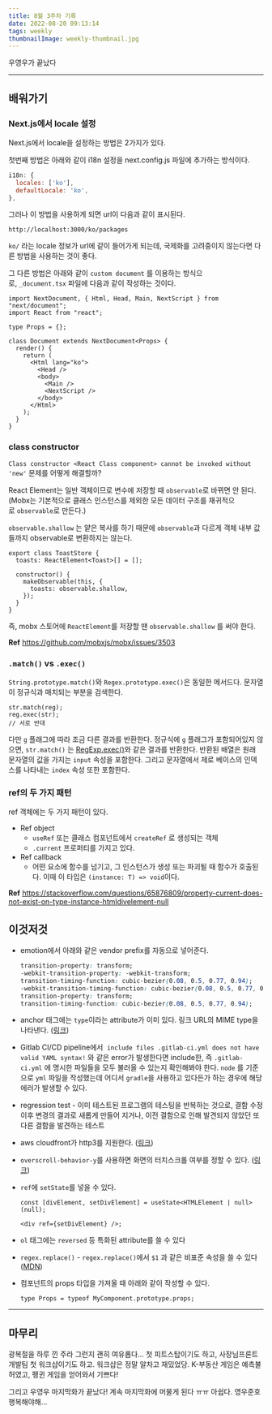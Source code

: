 ```yaml
---
title: 8월 3주차 기록
date: 2022-08-20 09:13:14
tags: weekly
thumbnailImage: weekly-thumbnail.jpg
---
```


우영우가 끝났다

<!-- more -->

---

## 배워가기

### Next.js에서 locale 설정

Next.js에서 locale을 설정하는 방법은 2가지가 있다.

첫번째 방법은 아래와 같이 i18n 설정을 next.config.js 파일에 추가하는 방식이다.

```jsx
i18n: {
  locales: ['ko'],
  defaultLocale: 'ko',
},
```

그러나 이 방법을 사용하게 되면 url이 다음과 같이 표시된다.

`http://localhost:3000/ko/packages`

`ko/` 라는 locale 정보가 url에 같이 들어가게 되는데, 국제화를 고려중이지 않는다면 다른 방법을 사용하는 것이 좋다.

그 다른 방법은 아래와 같이 `custom document` 를 이용하는 방식으로, `_document.tsx` 파일에 다음과 같이 작성하는 것이다.

```tsx
import NextDocument, { Html, Head, Main, NextScript } from "next/document";
import React from "react";

type Props = {};

class Document extends NextDocument<Props> {
  render() {
    return (
      <Html lang="ko">
        <Head />
        <body>
          <Main />
          <NextScript />
        </body>
      </Html>
    );
  }
}
```

### class constructor

`Class constructor <React Class component> cannot be invoked without 'new'` 문제를 어떻게 해결할까?

React Element는 일반 객체이므로 변수에 저장할 때 `observable`로 바뀌면 안 된다. (Mobx는 기본적으로 클래스 인스턴스를 제외한 모든 데이터 구조를 재귀적으로 `observable`로 만든다.)

`observable.shallow` 는 얕은 복사를 하기 때문에 `observable`과 다르게 객체 내부 값들까지 observable로 변환하지는 않는다.

```tsx
export class ToastStore {
  toasts: ReactElement<Toast>[] = [];

  constructor() {
    makeObservable(this, {
      toasts: observable.shallow,
    });
  }
}
```

즉, mobx 스토어에 `ReactElement`를 저장할 땐 `observable.shallow` 를 써야 한다.

**Ref** <https://github.com/mobxjs/mobx/issues/3503>

### `.match()` vs `.exec()`

`String.prototype.match()`와 `Regex.prototype.exec()`은 동일한 메서드다. 문자열이 정규식과 매치되는 부분을 검색한다.

```tsx
str.match(reg);
reg.exec(str);
// 서로 반대
```

다만 `g` 플래그에 따라 조금 다른 결과를 반환한다. 정규식에 `g` 플래그가 포함되어있지 않으면, `str.match()` 는 [RegExp.exec()](https://developer.mozilla.org/ko/docs/Web/JavaScript/Reference/Global_Objects/RegExp/exec)와 같은 결과를 반환한다. 반환된 배열은 원래 문자열의 값을 가지는 `input` 속성을 포함한다. 그리고 문자열에서 제로 베이스의 인덱스를 나타내는 `index` 속성 또한 포함한다.

### ref의 두 가지 패턴

ref 객체에는 두 가지 패턴이 있다.

- Ref object
  - `useRef` 또는 클래스 컴포넌트에서 `createRef` 로 생성되는 객체
  - `.current` 프로퍼티를 가지고 있다.
- Ref callback
  - 어떤 요소에 함수를 넘기고, 그 인스턴스가 생성 또는 파괴될 때 함수가 호출된다. 이때 이 타입은 `(instance: T) => void`이다.

**Ref** <https://stackoverflow.com/questions/65876809/property-current-does-not-exist-on-type-instance-htmldivelement-null>

## 이것저것

- emotion에서 아래와 같은 vendor prefix를 자동으로 넣어준다.

  ```css
  transition-property: transform;
  -webkit-transition-property: -webkit-transform;
  transition-timing-function: cubic-bezier(0.08, 0.5, 0.77, 0.94);
  -webkit-transition-timing-function: cubic-bezier(0.08, 0.5, 0.77, 0.94);
  transition-property: transform;
  transition-timing-function: cubic-bezier(0.08, 0.5, 0.77, 0.94);
  ```

- anchor 태그에는 `type`이라는 attribute가 이미 있다. 링크 URL의 MIME type을 나타낸다. ([링크](https://developer.mozilla.org/ko/docs/Web/HTML/Element/a#attr-type))
- Gitlab CI/CD pipeline에서  `include files .gitlab-ci.yml does not have valid YAML syntax!` 와 같은 error가 발생한다면 include한, 즉 `.gitlab-ci.yml` 에 명시한 파일들을 모두 불러올 수 있는지 확인해봐야 한다. `node` 를 기준으로 `yml` 파일을 작성했는데 어디서 `gradle`을 사용하고 있다든가 하는 경우에 해당 에러가 발생할 수 있다.
- regression test - 이미 테스트된 프로그램의 테스팅을 반복하는 것으로, 결함 수정 이후 변경의 결과로 새롭게 만들어 지거나, 이전 결함으로 인해 발견되지 않았던 또 다른 결함을 발견하는 테스트
- aws cloudfront가 http3를 지원한다. ([링크](https://aws.amazon.com/blogs/aws/new-http-3-support-for-amazon-cloudfront/))
- `overscroll-behavior-y`를 사용하면 화면의 터치스크롤 여부를 정할 수 있다. ([링크](https://developer.mozilla.org/en-US/docs/Web/CSS/overscroll-behavior-y))
- `ref`에 `setState`를 넣을 수 있다.

  ```tsx
  const [divElement, setDivElement] = useState<HTMLElement | null>(null);

  <div ref={setDivElement} />;
  ```

- `ol` 태그에는 `reversed` 등 특화된 attribute를 쓸 수 있다
- `regex.replace()` - `regex.replace()`에서 `$1` 과 같은 비표준 속성을 쓸 수 있다 ([MDN](https://developer.mozilla.org/ko/docs/Web/JavaScript/Reference/Global_Objects/RegExp/n))
- 컴포넌트의 props 타입을 가져올 때 아래와 같이 작성할 수 있다.
  ```tsx
  type Props = typeof MyComponent.prototype.props;
  ```

---

## 마무리

광복절을 하루 낀 주라 그런지 괜히 여유롭다... 첫 피트스탑이기도 하고, 사장님프론트개발팀 첫 워크샵이기도 하고. 워크샵은 정말 알차고 재밌었당. K-부동산 게임은 예측불허였고, 펭귄 게임을 얻어와서 기쁘다!

그리고 우영우 마지막화가 끝났다! 계속 마지막화에 머물게 된다 ㅠㅠ 아쉽다. 영우준호 행복해야해...
